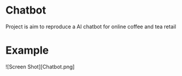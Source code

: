 # Chatbot
Project is aim to reproduce a AI chatbot for online coffee and tea retail

# Example
![Screen Shot][Chatbot.png]
